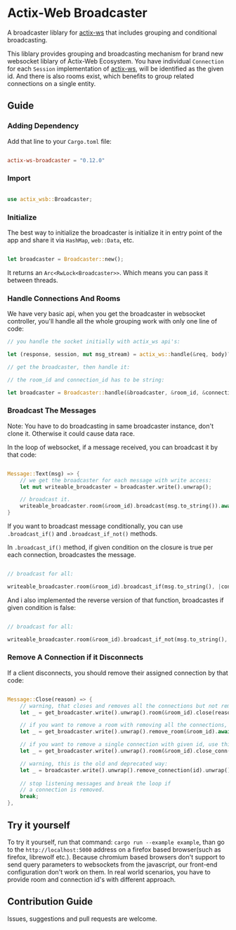 # Actix-Web Broadcaster

A broadcaster liblary for [actix-ws](https://crates.io/crates/actix-ws) that includes grouping and conditional broadcasting.

This liblary provides grouping and broadcasting mechanism for brand new websocket liblary of Actix-Web Ecosystem. You have individual `Connection` for each `Session` implementation of [actix-ws](https://crates.io/crates/actix-ws), will be identified as the given id. And there is also rooms exist, which benefits to group related connections on a single entity.

## Guide

### Adding Dependency

Add that line to your `Cargo.toml` file:

```toml

actix-ws-broadcaster = "0.12.0"

```

### Import

```rust

use actix_wsb::Broadcaster;

```

### Initialize

The best way to initialize the broadcaster is initialize it
in entry point of the app and share it via `HashMap`, `web::Data`,
etc.

```rust

let broadcaster = Broadcaster::new();

```

It returns an `Arc<RwLock<Broadcaster>>`. Which means you can pass it between threads.

### Handle Connections And Rooms

We have very basic api, when you get the broadcaster in websocket controller,
you'll handle all the whole grouping work with only one line of code:

```rust
// you handle the socket initially with actix_ws api's:

let (response, session, mut msg_stream) = actix_ws::handle(&req, body)?;

// get the broadcaster, then handle it:

// the room_id and connection_id has to be string:

let broadcaster = Broadcaster::handle(&broadcaster, &room_id, &connection_id, session);

```

### Broadcast The Messages

Note: You have to do broadcasting in same broadcaster instance,
don't clone it. Otherwise it could cause data race.

In the loop of websocket, if a message received, you can broadcast it by that code:

```rust

Message::Text(msg) => {
    // we get the broadcaster for each message with write access:
    let mut writeable_broadcaster = broadcaster.write().unwrap();

    // broadcast it.
    writeable_broadcaster.room(&room_id).broadcast(msg.to_string()).await;
}

```

If you want to broadcast message conditionally, you can use
`.broadcast_if()` and `.broadcast_if_not()` methods.

In `.broadcast_if()` method, if given condition on the closure is true
per each connection, broadcastes the message.

```rust

// broadcast for all:

writeable_broadcaster.room(&room_id).broadcast_if(msg.to_string(), |connection| true).await;

```

And i also implemented the reverse version of that function,
broadcastes if given condition is false:

```rust

// broadcast for all:

writeable_broadcaster.room(&room_id).broadcast_if_not(msg.to_string(), |connection| false).await;

```

### Remove A Connection if it Disconnects

If a client disconnects, you should remove their assigned connection by that code:

```rust

Message::Close(reason) => {
    // warning, that closes and removes all the connections but not removes the room: 
    let _ = get_broadcaster.write().unwrap().room(&room_id).close(reason).await;

    // if you want to remove a room with removing all the connections, use this instead:
    let _ = get_broadcaster.write().unwrap().remove_room(&room_id).await;

    // if you want to remove a single connection with given id, use this:
    let _ = get_broadcaster.write().unwrap().room(&room_id).close_conn(reason, &id).await;

    // warning, this is the old and deprecated way:
    let _ = broadcaster.write().unwrap().remove_connection(id).unwrap().close(reason).await;
    
    // stop listening messages and break the loop if 
    // a connection is removed.
    break;
},

```

## Try it yourself

To try it yourself, run that command: `cargo run --example example`,
than go to the `http://localhost:5000` address on a firefox based
browser(such as firefox, librewolf etc.). Because chromium based
browsers don't support to send query parameters to websockets from
the javascript, our front-end configuration don't work on them.
In real world scenarios, you have to provide room and connection
id's with different approach.

## Contribution Guide

Issues, suggestions and pull requests are welcome.
